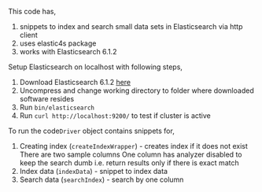 This code has,

1. snippets to index and search small data sets in Elasticsearch via http client
2. uses elastic4s package 
3. works with Elasticsearch 6.1.2



Setup Elasticsearch on localhost with following steps,

1. Download Elasticsearch 6.1.2 [here](https://www.elastic.co/downloads/elasticsearch)
2. Uncompress and change working directory to folder where downloaded software resides
3. Run `bin/elasticsearch`
4. Run `curl http://localhost:9200/` to test if cluster is active



To run the code`Driver` object contains snippets for,

1. Creating index (`createIndexWrapper`) - creates index if it does not exist
There are two sample columns
One column has analyzer disabled to keep the search dumb i.e. return results only if there is exact match
2. Index data  (`indexData`) - snippet to index data
3. Search data (`searchIndex`) - search by one column



 
